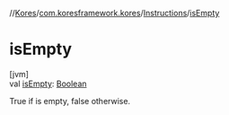 //[Kores](../../../index.md)/[com.koresframework.kores](../index.md)/[Instructions](index.md)/[isEmpty](is-empty.md)

# isEmpty

[jvm]\
val [isEmpty](is-empty.md): [Boolean](https://kotlinlang.org/api/latest/jvm/stdlib/kotlin/-boolean/index.html)

True if is empty, false otherwise.
